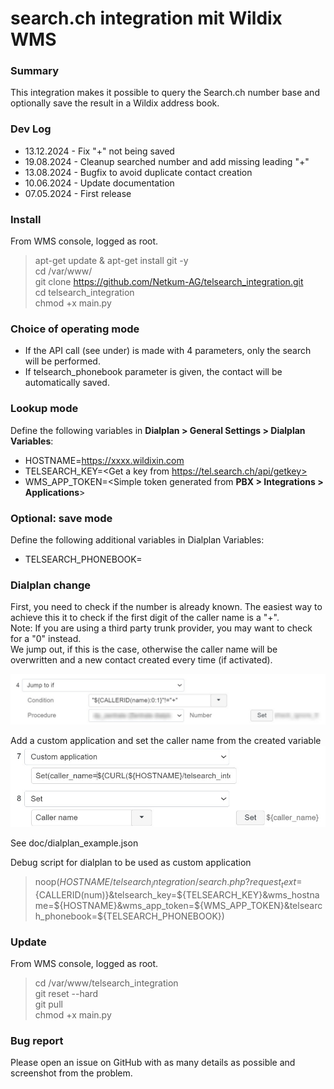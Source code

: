 # search.ch integration mit Wildix WMS

### Summary
This integration makes it possible to query the Search.ch number base and optionally save the result in a Wildix address book.

### Dev Log
- 13.12.2024 - Fix "+" not being saved
- 19.08.2024 - Cleanup searched number and add missing leading "+"
- 13.08.2024 - Bugfix to avoid duplicate contact creation
- 10.06.2024 - Update documentation
- 07.05.2024 - First release

### Install

From WMS console, logged as root.

>apt-get update & apt-get install git -y  
cd /var/www/  
git clone https://github.com/Netkum-AG/telsearch_integration.git  
cd telsearch_integration  
chmod +x main.py  

### Choice of operating mode
- If the API call (see under) is made with 4 parameters, only the search will be performed.  
- If telsearch_phonebook parameter is given, the contact will be automatically saved.


### Lookup mode
Define the following variables in **Dialplan > General Settings > Dialplan Variables**:
- HOSTNAME=<https://xxxx.wildixin.com>
- TELSEARCH_KEY=<Get a key from https://tel.search.ch/api/getkey>
- WMS_APP_TOKEN=<Simple token generated from **PBX > Integrations > Applications**>


### Optional: save mode
Define the following additional variables in Dialplan Variables:
- TELSEARCH_PHONEBOOK=<name of the phone book where to save the contacts. It will be created if non-existing.>


### Dialplan change

First, you need to check if the number is already known. 
The easiest way to achieve this it to check if the first digit of the caller name is a "+".  
Note: If you are using a third party trunk provider, you may want to check for a "0" instead.  
We jump out, if this is the case, otherwise the caller name will be overwritten and a new contact created every time (if activated).

![check_number.jpg](doc/check_number.jpg)

Add a custom application and set the caller name from the created variable  
![img.png](doc/caller_name.jpg)

See doc/dialplan_example.json

Debug script for dialplan to be used as custom application
>noop(${HOSTNAME}/telsearch_integration/search.php?request_text=${CALLERID(num)}&telsearch_key=${TELSEARCH_KEY}&wms_hostname=${HOSTNAME}&wms_app_token=${WMS_APP_TOKEN}&telsearch_phonebook=${TELSEARCH_PHONEBOOK})

### Update
From WMS console, logged as root.
>cd /var/www/telsearch_integration  
git reset --hard  
git pull  
chmod +x main.py  

### Bug report
Please open an issue on GitHub with as many details as possible and screenshot from the problem.
